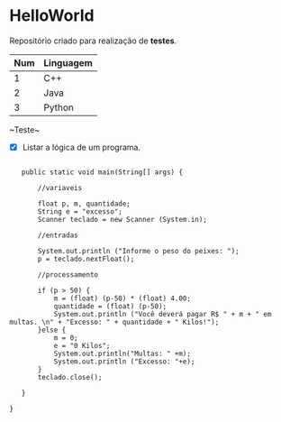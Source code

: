 # HelloWorld
 Repositório criado para realização de **testes**.
 
 Num | Linguagem
 ---| ---
 1 | C++
 2 | Java
 3 | Python
 
 
 ~Teste~
 
 - [x] Listar a lógica de um programa.
 
 ```
 
	public static void main(String[] args) {
		
		//variaveis
		
		float p, m, quantidade;
		String e = "excesso";
		Scanner teclado = new Scanner (System.in);
		
		//entradas
		
		System.out.println ("Informe o peso do peixes: ");
		p = teclado.nextFloat();
		
		//processamento
		
		if (p > 50) {
			m = (float) (p-50) * (float) 4.00;
			quantidade = (float) (p-50);
			System.out.println ("Você deverá pagar R$ " + m + " em multas. \n" + "Excesso: " + quantidade + " Kilos!");
		}else {
			m = 0;
			e = "0 Kilos";
			System.out.println("Multas: " +m);
			System.out.println ("Excesso: "+e);
		}
		teclado.close();

	}

}
```

